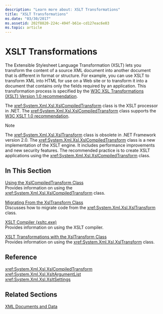 ```yaml
---
description: "Learn more about: XSLT Transformations"
title: "XSLT Transformations"
ms.date: "03/30/2017"
ms.assetid: 202f8820-224c-494f-b61e-cd127eac6e03
ms.topic: article
---
```

# XSLT Transformations

The Extensible Stylesheet Language Transformation (XSLT) lets you transform the content of a source XML document into another document that is different in format or structure. For example, you can use XSLT to transform XML into HTML for use on a Web site or to transform it into a document that contains only the fields required by an application. This transformation process is specified by the [W3C XSL Transformations (XSLT) Version 1.0 recommendation](https://www.w3.org/TR/xslt-10/).  
  
 The <xref:System.Xml.Xsl.XslCompiledTransform> class is the XSLT processor in .NET. The <xref:System.Xml.Xsl.XslCompiledTransform> class supports the [W3C XSLT 1.0 recommendation](https://www.w3.org/TR/xslt-10/).  
  
> [!NOTE]
> The <xref:System.Xml.Xsl.XslTransform> class is obsolete in .NET Framework version 2.0. The <xref:System.Xml.Xsl.XslCompiledTransform> class is a new implementation of the XSLT engine. It includes performance improvements and new security features. The recommended practice is to create XSLT applications using the <xref:System.Xml.Xsl.XslCompiledTransform> class.  
  
## In This Section  

 [Using the XslCompiledTransform Class](using-the-xslcompiledtransform-class.md)  
 Provides information on using the <xref:System.Xml.Xsl.XslCompiledTransform> class.  
  
 [Migrating From the XslTransform Class](migrating-from-the-xsltransform-class.md)  
 Discusses how to migrate code from the <xref:System.Xml.Xsl.XslTransform> class.  
  
 [XSLT Compiler (xsltc.exe)](xslt-compiler-xsltc-exe.md)  
 Provides information on using the XSLT compiler.  
  
 [XSLT Transformations with the XslTransform Class](/previous-versions/dotnet/framework/data/xml/xslt/xslt-transformations-with-the-xsltransform-class)  
 Provides information on using the <xref:System.Xml.Xsl.XslTransform> class.  
  
## Reference  

 <xref:System.Xml.Xsl.XslCompiledTransform>  
 <xref:System.Xml.Xsl.XsltArgumentList>  
 <xref:System.Xml.Xsl.XsltSettings>  
  
## Related Sections  

 [XML Documents and Data](index.md)
